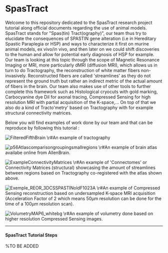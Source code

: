 # SpasTract
Welcome to this repository dedicated to the SpasTract research project tutorial along official documents regarding the use of animal models.
SpasTract stands for "Spas(tin) Tract(ography)", our team thus try to elucidate the consequences of SPASTIN gene alteration (i.e in Hereditary Spastic Paraplegia or HSP) and ways to characterize it first on murine animal models, ex vivo/in vivo, and then later on we could shift discoveries to the human and allow for potential early diagnosis of HSP for example. 
Our team is looking at this topic through the scope of Magnetic Resonance Imaging or MRI, more particularly dMRI (diffusion MRI), which allows us in turn to do Tractography, the reconstruction of white matter fibers non-invasively. Reconstructed fibers are called 'streamlines' as they do not represent the ground truth but rather an indirect metric of the actual amount of fibers in the brain.
Our team also makes use of other tools to further complete this framework such as Histological cryocuts with gold marking, Carbocyanine dye DiI for axonal tracing, Compressed Sensing for high resolution MRI with partial acquisition of the K-space,... On top of that we also do a kind of Tracto'metry' based on Tractography with for example structural connectivity matrices.

Below you will find examples of work done by our team and that can be reproduce by following this tutorial :

![FilteredFifthBrain](https://github.com/user-attachments/assets/8d855a91-b792-4229-a163-b1335c915427)
\r#An example of tractography 

![p56Atlascomparisongroupingsmallregions](https://github.com/user-attachments/assets/31fd9acd-74b5-4467-aa38-e4d7382ae9bd)
\r#An example of brain atlas availabe online from AllenBrain.

![ExampleConnectivityMatrices](https://github.com/user-attachments/assets/4de13faf-a0cb-4f36-afc0-46a3df60524d)
\r#An example of 'Connectomes' or Connectivity Matrices (structural) showcasing the amount of streamlines between regions based on Tractography co-registered with the atlas shown above.

![Exemple_REOR_3DCSSPASTINoldF1023A](https://github.com/user-attachments/assets/a3f90582-fc8d-400c-b111-a3d92dd7d68e)
\r#An example of Compressed Sensing reconstruction based on undersampled K-space MRI acquisition (Acceleration Factor of 2 which means 50µm resolution can be done for the time of a 100µm resolution scan).

![VolumetryMAP6_whitebg](https://github.com/user-attachments/assets/a5d22715-3033-499e-a617-db02eefbda28)
\r#An example of volumetry done based on higher resolution Compressed Sensing images.

------------------------------
#### SpasTract Tutorial Steps
%TO BE ADDED

